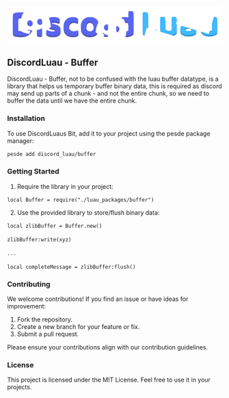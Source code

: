 <div align="center">
	<p>
		<a href=""><img src="https://raw.githubusercontent.com/DiscordLuau/.github/master/resource/DiscordLuau-Banner.png" width="512" alt="discord-luau"/></a>
	</p>
</div>

## DiscordLuau - Buffer

DiscordLuau - Buffer, not to be confused with the luau buffer datatype, is a library that helps us temporary buffer binary data, this is required as discord may send up parts of a chunk - and not the entire chunk, so we need to buffer the data until we have the entire chunk.

### Installation

To use DiscordLuaus Bit, add it to your project using the pesde package manager:

```bash
pesde add discord_luau/buffer
```

### Getting Started

1. Require the library in your project:
```luau
local Buffer = require("./luau_packages/buffer")
```

2. Use the provided library to store/flush binary data:
```luau
local zlibBuffer = Buffer.new()

zlibBuffer:write(xyz)

...

local completeMessage = zlibBuffer:flush()
```

### Contributing
We welcome contributions! If you find an issue or have ideas for improvement:

1. Fork the repository.
2. Create a new branch for your feature or fix.
3. Submit a pull request.

Please ensure your contributions align with our contribution guidelines.

### License
This project is licensed under the MIT License. Feel free to use it in your projects.